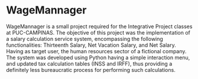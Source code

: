 # WageMannager
WageMannager is a small project required for the Integrative Project classes at PUC-CAMPINAS.
The objective of this project was the implementation of a salary calculation service system, encompassing the following functionalities: Thirteenth Salary, Net Vacation Salary, and Net Salary. Having as target user, the human resources sector of a fictional company. The system was developed using Python having a simple interaction menu, and updated tax calculation tables (INSS and IRFF), thus providing a definitely less bureaucratic process for performing such calculations.
